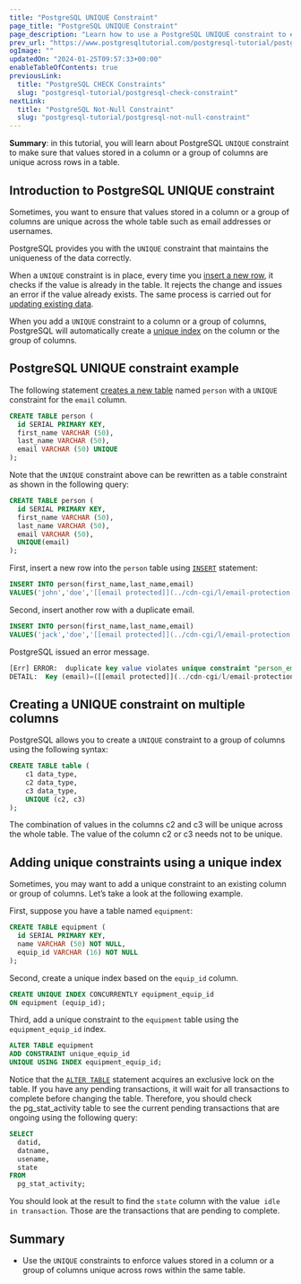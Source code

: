```yaml
---
title: "PostgreSQL UNIQUE Constraint"
page_title: "PostgreSQL UNIQUE Constraint"
page_description: "Learn how to use a PostgreSQL UNIQUE constraint to ensure values stored in a column or a group of columns are unique across rows."
prev_url: "https://www.postgresqltutorial.com/postgresql-tutorial/postgresql-unique-constraint/"
ogImage: ""
updatedOn: "2024-01-25T09:57:33+00:00"
enableTableOfContents: true
previousLink: 
  title: "PostgreSQL CHECK Constraints"
  slug: "postgresql-tutorial/postgresql-check-constraint"
nextLink: 
  title: "PostgreSQL Not-Null Constraint"
  slug: "postgresql-tutorial/postgresql-not-null-constraint"
---
```





**Summary**: in this tutorial, you will learn about PostgreSQL `UNIQUE` constraint to make sure that values stored in a column or a group of columns are unique across rows in a table.


## Introduction to PostgreSQL UNIQUE constraint

Sometimes, you want to ensure that values stored in a column or a group of columns are unique across the whole table such as email addresses or usernames.

PostgreSQL provides you with the `UNIQUE` constraint that maintains the uniqueness of the data correctly.

When a `UNIQUE` constraint is in place, every time you [insert a new row](postgresql-insert), it checks if the value is already in the table. It rejects the change and issues an error if the value already exists. The same process is carried out for [updating existing data](postgresql-update).

When you add a `UNIQUE` constraint to a column or a group of columns, PostgreSQL will automatically create a [unique index](../postgresql-indexes/postgresql-unique-index) on the column or the group of columns.


## PostgreSQL UNIQUE constraint example

The following statement [creates a new table](postgresql-create-table) named `person` with a `UNIQUE` constraint for the `email` column.


```sql
CREATE TABLE person (
  id SERIAL PRIMARY KEY, 
  first_name VARCHAR (50), 
  last_name VARCHAR (50), 
  email VARCHAR (50) UNIQUE
);
```
Note that the `UNIQUE` constraint above can be rewritten as a table constraint as shown in the following query:


```sql
CREATE TABLE person (
  id SERIAL PRIMARY KEY, 
  first_name VARCHAR (50), 
  last_name VARCHAR (50), 
  email VARCHAR (50), 
  UNIQUE(email)
);
```
First, insert a new row into the `person` table using [`INSERT`](postgresql-insert) statement:


```sql
INSERT INTO person(first_name,last_name,email)
VALUES('john','doe','[[email protected]](../cdn-cgi/l/email-protection.html)');
```
Second, insert another row with a duplicate email.


```sql
INSERT INTO person(first_name,last_name,email)
VALUES('jack','doe','[[email protected]](../cdn-cgi/l/email-protection.html)');
```
PostgreSQL issued an error message.


```sql
[Err] ERROR:  duplicate key value violates unique constraint "person_email_key"
DETAIL:  Key (email)=([[email protected]](../cdn-cgi/l/email-protection.html)) already exists.
```

## Creating a UNIQUE constraint on multiple columns

PostgreSQL allows you to create a `UNIQUE` constraint to a group of columns using the following syntax:


```sql
CREATE TABLE table (
    c1 data_type,
    c2 data_type,
    c3 data_type,
    UNIQUE (c2, c3)
);
```
The combination of values in the columns c2 and c3 will be unique across the whole table. The value of the column c2 or c3 needs not to be unique.


## Adding unique constraints using a unique index

Sometimes, you may want to add a unique constraint to an existing column or group of columns. Let’s take a look at the following example.

First, suppose you have a table named `equipment`:


```sql
CREATE TABLE equipment (
  id SERIAL PRIMARY KEY, 
  name VARCHAR (50) NOT NULL, 
  equip_id VARCHAR (16) NOT NULL
);
```
Second, create a unique index based on the `equip_id` column.


```sql
CREATE UNIQUE INDEX CONCURRENTLY equipment_equip_id 
ON equipment (equip_id);
```
Third, add a unique constraint to the `equipment` table using the `equipment_equip_id` index.


```sql
ALTER TABLE equipment 
ADD CONSTRAINT unique_equip_id 
UNIQUE USING INDEX equipment_equip_id;
```
Notice that the [`ALTER TABLE`](postgresql-alter-table) statement acquires an exclusive lock on the table. If you have any pending transactions, it will wait for all transactions to complete before changing the table. Therefore, you should check the pg\_stat\_activity table to see the current pending transactions that are ongoing using the following query:


```sql
SELECT 
  datid, 
  datname, 
  usename, 
  state 
FROM 
  pg_stat_activity;
```
You should look at the result to find the `state` column with the value  `idle in transaction`. Those are the transactions that are pending to complete.


## Summary

* Use the `UNIQUE` constraints to enforce values stored in a column or a group of columns unique across rows within the same table.

